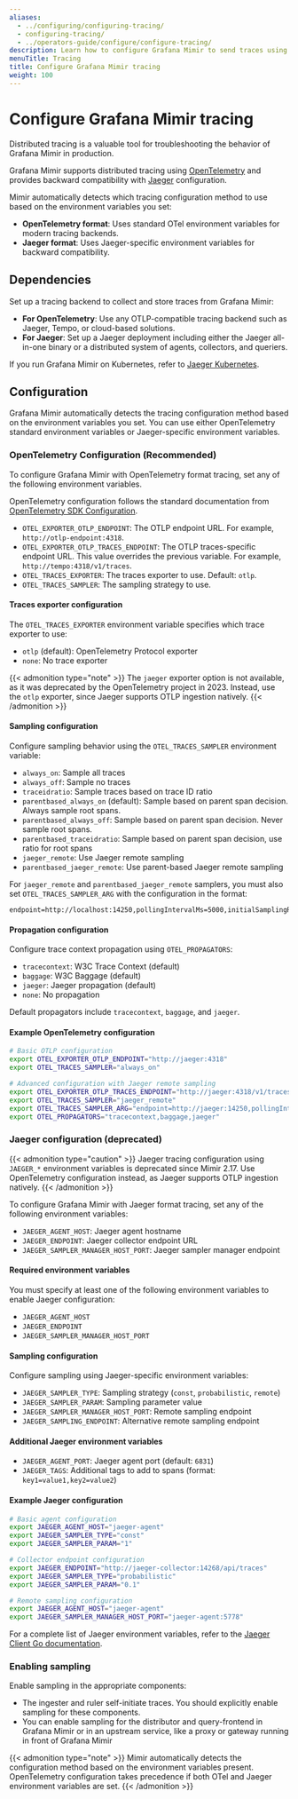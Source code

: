 ```yaml
---
aliases:
  - ../configuring/configuring-tracing/
  - configuring-tracing/
  - ../operators-guide/configure/configure-tracing/
description: Learn how to configure Grafana Mimir to send traces using OpenTelemetry or Jaeger.
menuTitle: Tracing
title: Configure Grafana Mimir tracing
weight: 100
---
```


# Configure Grafana Mimir tracing

Distributed tracing is a valuable tool for troubleshooting the behavior of Grafana Mimir in production.

Grafana Mimir supports distributed tracing using [OpenTelemetry](https://opentelemetry.io/docs/languages/go/getting-started/) and provides backward compatibility with [Jaeger](https://www.jaegertracing.io/) configuration.

Mimir automatically detects which tracing configuration method to use based on the environment variables you set:

- **OpenTelemetry format**: Uses standard OTel environment variables for modern tracing backends.
- **Jaeger format**: Uses Jaeger-specific environment variables for backward compatibility.

## Dependencies

Set up a tracing backend to collect and store traces from Grafana Mimir:

- **For OpenTelemetry**: Use any OTLP-compatible tracing backend such as Jaeger, Tempo, or cloud-based solutions.
- **For Jaeger**: Set up a Jaeger deployment including either the Jaeger all-in-one binary or a distributed system of agents, collectors, and queriers.

If you run Grafana Mimir on Kubernetes, refer to [Jaeger Kubernetes](https://github.com/jaegertracing/jaeger-kubernetes).

## Configuration

Grafana Mimir automatically detects the tracing configuration method based on the environment variables you set. You can use either OpenTelemetry standard environment variables or Jaeger-specific environment variables.

### OpenTelemetry Configuration (Recommended)

To configure Grafana Mimir with OpenTelemetry format tracing, set any of the following environment variables.

OpenTelemetry configuration follows the standard documentation from [OpenTelemetry SDK Configuration](https://opentelemetry.io/docs/languages/sdk-configuration/general/).

- `OTEL_EXPORTER_OTLP_ENDPOINT`: The OTLP endpoint URL. For example, `http://otlp-endpoint:4318`.
- `OTEL_EXPORTER_OTLP_TRACES_ENDPOINT`: The OTLP traces-specific endpoint URL. This value overrides the previous variable. For example, `http://tempo:4318/v1/traces`.
- `OTEL_TRACES_EXPORTER`: The traces exporter to use. Default: `otlp`.
- `OTEL_TRACES_SAMPLER`: The sampling strategy to use.

#### Traces exporter configuration

The `OTEL_TRACES_EXPORTER` environment variable specifies which trace exporter to use:

- `otlp` (default): OpenTelemetry Protocol exporter
- `none`: No trace exporter

{{< admonition type="note" >}}
The `jaeger` exporter option is not available, as it was deprecated by the OpenTelemetry project in 2023. Instead, use the `otlp` exporter, since Jaeger supports OTLP ingestion natively.
{{< /admonition >}}

#### Sampling configuration

Configure sampling behavior using the `OTEL_TRACES_SAMPLER` environment variable:

- `always_on`: Sample all traces
- `always_off`: Sample no traces
- `traceidratio`: Sample traces based on trace ID ratio
- `parentbased_always_on` (default): Sample based on parent span decision. Always sample root spans.
- `parentbased_always_off`: Sample based on parent span decision. Never sample root spans.
- `parentbased_traceidratio`: Sample based on parent span decision, use ratio for root spans
- `jaeger_remote`: Use Jaeger remote sampling
- `parentbased_jaeger_remote`: Use parent-based Jaeger remote sampling

For `jaeger_remote` and `parentbased_jaeger_remote` samplers, you must also set `OTEL_TRACES_SAMPLER_ARG` with the configuration in the format:

```
endpoint=http://localhost:14250,pollingIntervalMs=5000,initialSamplingRate=0.25
```

#### Propagation configuration

Configure trace context propagation using `OTEL_PROPAGATORS`:

- `tracecontext`: W3C Trace Context (default)
- `baggage`: W3C Baggage (default)
- `jaeger`: Jaeger propagation (default)
- `none`: No propagation

Default propagators include `tracecontext`, `baggage`, and `jaeger`.

#### Example OpenTelemetry configuration

```bash
# Basic OTLP configuration
export OTEL_EXPORTER_OTLP_ENDPOINT="http://jaeger:4318"
export OTEL_TRACES_SAMPLER="always_on"

# Advanced configuration with Jaeger remote sampling
export OTEL_EXPORTER_OTLP_TRACES_ENDPOINT="http://jaeger:4318/v1/traces"
export OTEL_TRACES_SAMPLER="jaeger_remote"
export OTEL_TRACES_SAMPLER_ARG="endpoint=http://jaeger:14250,pollingIntervalMs=5000,initialSamplingRate=0.25"
export OTEL_PROPAGATORS="tracecontext,baggage,jaeger"
```

### Jaeger configuration (deprecated)

{{< admonition type="caution" >}}
Jaeger tracing configuration using `JAEGER_*` environment variables is deprecated since Mimir 2.17. Use OpenTelemetry configuration instead, as Jaeger supports OTLP ingestion natively.
{{< /admonition >}}

To configure Grafana Mimir with Jaeger format tracing, set any of the following environment variables:

- `JAEGER_AGENT_HOST`: Jaeger agent hostname
- `JAEGER_ENDPOINT`: Jaeger collector endpoint URL
- `JAEGER_SAMPLER_MANAGER_HOST_PORT`: Jaeger sampler manager endpoint

#### Required environment variables

You must specify at least one of the following environment variables to enable Jaeger configuration:

- `JAEGER_AGENT_HOST`
- `JAEGER_ENDPOINT`
- `JAEGER_SAMPLER_MANAGER_HOST_PORT`

#### Sampling configuration

Configure sampling using Jaeger-specific environment variables:

- `JAEGER_SAMPLER_TYPE`: Sampling strategy (`const`, `probabilistic`, `remote`)
- `JAEGER_SAMPLER_PARAM`: Sampling parameter value
- `JAEGER_SAMPLER_MANAGER_HOST_PORT`: Remote sampling endpoint
- `JAEGER_SAMPLING_ENDPOINT`: Alternative remote sampling endpoint

#### Additional Jaeger environment variables

- `JAEGER_AGENT_PORT`: Jaeger agent port (default: `6831`)
- `JAEGER_TAGS`: Additional tags to add to spans (format: `key1=value1,key2=value2`)

#### Example Jaeger configuration

```bash
# Basic agent configuration
export JAEGER_AGENT_HOST="jaeger-agent"
export JAEGER_SAMPLER_TYPE="const"
export JAEGER_SAMPLER_PARAM="1"

# Collector endpoint configuration
export JAEGER_ENDPOINT="http://jaeger-collector:14268/api/traces"
export JAEGER_SAMPLER_TYPE="probabilistic"
export JAEGER_SAMPLER_PARAM="0.1"

# Remote sampling configuration
export JAEGER_AGENT_HOST="jaeger-agent"
export JAEGER_SAMPLER_MANAGER_HOST_PORT="jaeger-agent:5778"
```

For a complete list of Jaeger environment variables, refer to the [Jaeger Client Go documentation](https://github.com/jaegertracing/jaeger-client-go#environment-variables).

### Enabling sampling

Enable sampling in the appropriate components:

- The ingester and ruler self-initiate traces. You should explicitly enable sampling for these components.
- You can enable sampling for the distributor and query-frontend in Grafana Mimir or in an upstream service, like a proxy or gateway running in front of Grafana Mimir

{{< admonition type="note" >}}
Mimir automatically detects the configuration method based on the environment variables present. OpenTelemetry configuration takes precedence if both OTel and Jaeger environment variables are set.
{{< /admonition >}}
